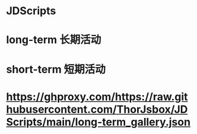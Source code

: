 # JDScripts

# long-term  长期活动

# short-term 短期活动

# https://ghproxy.com/https://raw.githubusercontent.com/ThorJsbox/JDScripts/main/long-term_gallery.json
